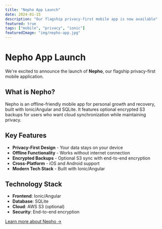 ```yaml
---
title: "Nepho App Launch"
date: 2024-01-15
description: "Our flagship privacy-first mobile app is now available"
featured: true
tags: ["mobile", "privacy", "ionic"]
featuredImage: "img/nepho-app.jpg"
---
```


# Nepho App Launch

We're excited to announce the launch of **Nepho**, our flagship privacy-first mobile application.

## What is Nepho?

Nepho is an offline-friendly mobile app for personal growth and recovery, built with Ionic/Angular and SQLite. It features optional encrypted S3 backups for users who want cloud synchronization while maintaining privacy.

## Key Features

- **Privacy-First Design** - Your data stays on your device
- **Offline Functionality** - Works without internet connection
- **Encrypted Backups** - Optional S3 sync with end-to-end encryption
- **Cross-Platform** - iOS and Android support
- **Modern Tech Stack** - Built with Ionic/Angular

## Technology Stack

- **Frontend**: Ionic/Angular
- **Database**: SQLite
- **Cloud**: AWS S3 (optional)
- **Security**: End-to-end encryption

[Learn more about Nepho →](/nepho)
